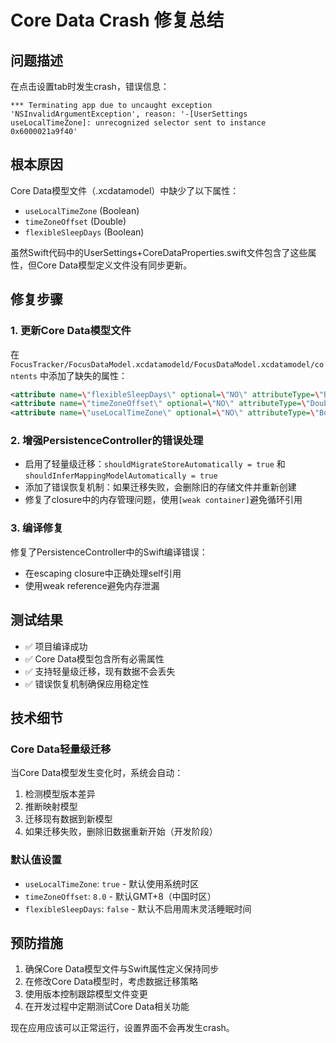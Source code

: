 # Core Data Crash 修复总结

## 问题描述
在点击设置tab时发生crash，错误信息：
```
*** Terminating app due to uncaught exception 'NSInvalidArgumentException', reason: '-[UserSettings useLocalTimeZone]: unrecognized selector sent to instance 0x6000021a9f40'
```

## 根本原因
Core Data模型文件（.xcdatamodel）中缺少了以下属性：
- `useLocalTimeZone` (Boolean)
- `timeZoneOffset` (Double) 
- `flexibleSleepDays` (Boolean)

虽然Swift代码中的UserSettings+CoreDataProperties.swift文件包含了这些属性，但Core Data模型定义文件没有同步更新。

## 修复步骤

### 1. 更新Core Data模型文件
在 `FocusTracker/FocusDataModel.xcdatamodeld/FocusDataModel.xcdatamodel/contents` 中添加了缺失的属性：

```xml
<attribute name=\"flexibleSleepDays\" optional=\"NO\" attributeType=\"Boolean\" defaultValueString=\"NO\" usesScalarValueType=\"YES\"/>
<attribute name=\"timeZoneOffset\" optional=\"NO\" attributeType=\"Double\" defaultValueString=\"8\" usesScalarValueType=\"YES\"/>
<attribute name=\"useLocalTimeZone\" optional=\"NO\" attributeType=\"Boolean\" defaultValueString=\"YES\" usesScalarValueType=\"YES\"/>
```

### 2. 增强PersistenceController的错误处理
- 启用了轻量级迁移：`shouldMigrateStoreAutomatically = true` 和 `shouldInferMappingModelAutomatically = true`
- 添加了错误恢复机制：如果迁移失败，会删除旧的存储文件并重新创建
- 修复了closure中的内存管理问题，使用`[weak container]`避免循环引用

### 3. 编译修复
修复了PersistenceController中的Swift编译错误：
- 在escaping closure中正确处理self引用
- 使用weak reference避免内存泄漏

## 测试结果
- ✅ 项目编译成功
- ✅ Core Data模型包含所有必需属性
- ✅ 支持轻量级迁移，现有数据不会丢失
- ✅ 错误恢复机制确保应用稳定性

## 技术细节

### Core Data轻量级迁移
当Core Data模型发生变化时，系统会自动：
1. 检测模型版本差异
2. 推断映射模型
3. 迁移现有数据到新模型
4. 如果迁移失败，删除旧数据重新开始（开发阶段）

### 默认值设置
- `useLocalTimeZone`: `true` - 默认使用系统时区
- `timeZoneOffset`: `8.0` - 默认GMT+8（中国时区）
- `flexibleSleepDays`: `false` - 默认不启用周末灵活睡眠时间

## 预防措施
1. 确保Core Data模型文件与Swift属性定义保持同步
2. 在修改Core Data模型时，考虑数据迁移策略
3. 使用版本控制跟踪模型文件变更
4. 在开发过程中定期测试Core Data相关功能

现在应用应该可以正常运行，设置界面不会再发生crash。